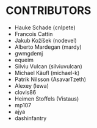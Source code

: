 CONTRIBUTORS
============

- Hauke Schade (cnlpete)
- Francois Cattin
- Jakub Kožíšek (nodevel)
- Alberto Mardegan (mardy)
- gwmgdemj
- equeim
- Silviu Vulcan (silviuvulcan)
- Michael Käufl (michael-k)
- Patrik Nilsson (AsavarTzeth)
- Alexey (lewa)
- clovis86
- Heimen Stoffels (Vistaus)
- mp107
- ajya
- dashinfantry
